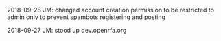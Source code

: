 
2018-09-28 JM: changed account creation permission to be restricted to admin only to prevent spambots registering and posting

2018-09-27 JM: stood up dev.openrfa.org
